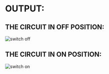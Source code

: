 # OUTPUT:

## THE CIRCUIT IN OFF POSITION:

![switch off](https://user-images.githubusercontent.com/101784923/164790802-c1af0251-5a67-4b6d-b357-aac97c1d17c4.png)

## THE CIRCUIT IN ON POSITION:
![switch on](https://user-images.githubusercontent.com/101784923/164790919-4307043b-b531-47dc-a66a-1384110dc347.png)
